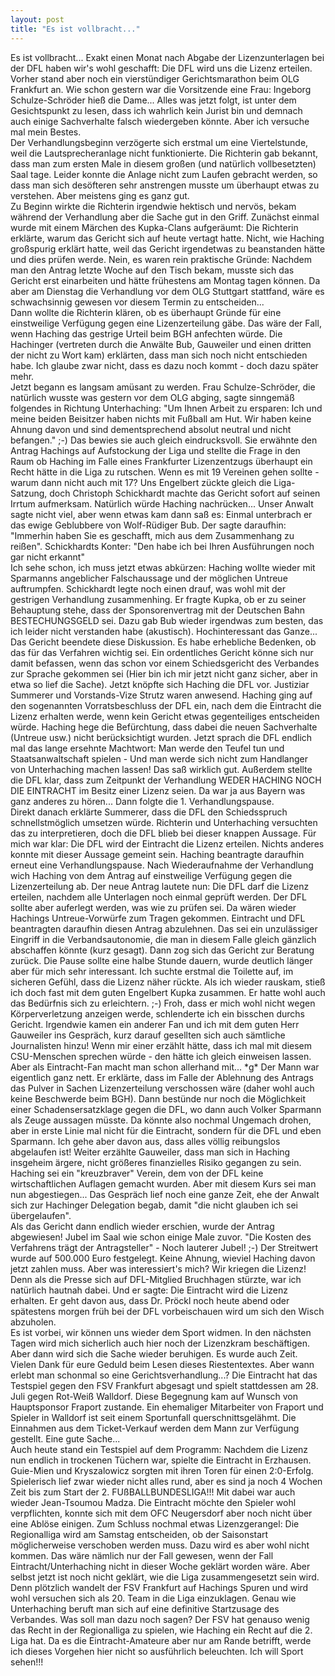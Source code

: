 ```yaml
---
layout: post
title: "Es ist vollbracht..."
---
```


Es ist vollbracht... Exakt einen Monat nach Abgabe der Lizenzunterlagen bei der DFL haben wir's wohl geschafft: Die DFL wird uns die Lizenz erteilen.  
Vorher stand aber noch ein vierstündiger Gerichtsmarathon beim OLG Frankfurt an. Wie schon gestern war die Vorsitzende eine Frau: Ingeborg Schulze-Schröder hieß die Dame... Alles was jetzt folgt, ist unter dem Gesichtspunkt zu lesen, dass ich wahrlich kein Jurist bin und demnach auch einige Sachverhalte falsch wiedergeben könnte. Aber ich versuche mal mein Bestes.  
Der Verhandlungsbeginn verzögerte sich erstmal um eine Viertelstunde, weil die Lautsprecheranlage nicht funktionierte. Die Richterin gab bekannt, dass man zum ersten Male in diesem großen (und natürlich vollbesetzten) Saal tage. Leider konnte die Anlage nicht zum Laufen gebracht werden, so dass man sich desöfteren sehr anstrengen musste um überhaupt etwas zu verstehen. Aber meistens ging es ganz gut.  
Zu Beginn wirkte die Richterin irgendwie hektisch und nervös, bekam während der Verhandlung aber die Sache gut in den Griff. Zunächst einmal wurde mit einem Märchen des Kupka-Clans aufgeräumt: Die Richterin erklärte, warum das Gericht sich auf heute vertagt hatte. Nicht, wie Haching großspurig erklärt hatte, weil das Gericht irgendetwas zu beanstanden hätte und dies prüfen werde. Nein, es waren rein praktische Gründe: Nachdem man den Antrag letzte Woche auf den Tisch bekam, musste sich das Gericht erst einarbeiten und hätte frühestens am Montag tagen können. Da aber am Dienstag die Verhandlung vor dem OLG Stuttgart stattfand, wäre es schwachsinnig gewesen vor diesem Termin zu entscheiden...  
Dann wollte die Richterin klären, ob es überhaupt Gründe für eine einstweilige Verfügung gegen eine Lizenzerteilung gäbe. Das wäre der Fall, wenn Haching das gestrige Urteil beim BGH anfechten würde. Die Hachinger (vertreten durch die Anwälte Bub, Gauweiler und einen dritten der nicht zu Wort kam) erklärten, dass man sich noch nicht entschieden habe. Ich glaube zwar nicht, dass es dazu noch kommt - doch dazu später mehr.  
Jetzt begann es langsam amüsant zu werden. Frau Schulze-Schröder, die natürlich wusste was gestern vor dem OLG abging, sagte sinngemäß folgendes in Richtung Unterhaching: "Um Ihnen Arbeit zu ersparen: Ich und meine beiden Beisitzer haben nichts mit Fußball am Hut. Wir haben keine Ahnung davon und sind dementsprechend absolut neutral und nicht befangen." ;-) Das bewies sie auch gleich eindrucksvoll. Sie erwähnte den Antrag Hachings auf Aufstockung der Liga und stellte die Frage in den Raum ob Haching im Falle eines Frankfurter Lizenzentzugs überhaupt ein Recht hätte in die Liga zu rutschen. Wenn es mit 19 Vereinen gehen sollte - warum dann nicht auch mit 17? Uns Engelbert zückte gleich die Liga-Satzung, doch Christoph Schickhardt machte das Gericht sofort auf seinen Irrtum aufmerksam. Natürlich würde Haching nachrücken... Unser Anwalt sagte nicht viel, aber wenn etwas kam dann saß es: Einmal unterbrach er das ewige Geblubbere von Wolf-Rüdiger Bub. Der sagte daraufhin: "Immerhin haben Sie es geschafft, mich aus dem Zusammenhang zu reißen". Schickhardts Konter: "Den habe ich bei Ihren Ausführungen noch gar nicht erkannt"  
Ich sehe schon, ich muss jetzt etwas abkürzen: Haching wollte wieder mit Sparmanns angeblicher Falschaussage und der möglichen Untreue auftrumpfen. Schickhardt legte noch einen drauf, was wohl mit der gestrigen Verhandlung zusammenhing. Er fragte Kupka, ob er zu seiner Behauptung stehe, dass der Sponsorenvertrag mit der Deutschen Bahn BESTECHUNGSGELD sei. Dazu gab Bub wieder irgendwas zum besten, das ich leider nicht verstanden habe (akustisch). Hochinteressant das Ganze...  
Das Gericht beendete diese Diskussion. Es habe erhebliche Bedenken, ob das für das Verfahren wichtig sei. Ein ordentliches Gericht könne sich nur damit befassen, wenn das schon vor einem Schiedsgericht des Verbandes zur Sprache gekommen sei (Hier bin ich mir jetzt nicht ganz sicher, aber in etwa so lief die Sache). Jetzt knöpfte sich Haching die DFL vor. Justiziar Summerer und Vorstands-Vize Strutz waren anwesend. Haching ging auf den sogenannten Vorratsbeschluss der DFL ein, nach dem die Eintracht die Lizenz erhalten werde, wenn kein Gericht etwas gegenteiliges entscheiden würde. Haching hege die Befürchtung, dass dabei die neuen Sachverhalte (Untreue usw.) nicht berücksichtigt wurden. Jetzt sprach die DFL endlich mal das lange ersehnte Machtwort: Man werde den Teufel tun und Staatsanwaltschaft spielen - Und man werde sich nicht zum Handlanger von Unterhaching machen lassen! Das saß wirklich gut. Außerdem stellte die DFL klar, dass zum Zeitpunkt der Verhandlung WEDER HACHING NOCH DIE EINTRACHT im Besitz einer Lizenz seien. Da war ja aus Bayern was ganz anderes zu hören... Dann folgte die 1. Verhandlungspause.  
Direkt danach erklärte Summerer, dass die DFL den Schiedsspruch schnellstmöglich umsetzen würde. Richterin und Unterhaching versuchten das zu interpretieren, doch die DFL blieb bei dieser knappen Aussage. Für mich war klar: Die DFL wird der Eintracht die Lizenz erteilen. Nichts anderes konnte mit dieser Aussage gemeint sein. Haching beantragte daraufhin erneut eine Verhandlungspause. Nach Wiederaufnahme der Verhandlung wich Haching von dem Antrag auf einstweilige Verfügung gegen die Lizenzerteilung ab. Der neue Antrag lautete nun: Die DFL darf die Lizenz erteilen, nachdem alle Unterlagen noch einmal geprüft werden. Der DFL sollte aber auferlegt werden, was wie zu prüfen sei. Da wären wieder Hachings Untreue-Vorwürfe zum Tragen gekommen. Eintracht und DFL beantragten daraufhin diesen Antrag abzulehnen. Das sei ein unzulässiger Eingriff in die Verbandsautonomie, die man in diesem Falle gleich gänzlich abschaffen könnte (kurz gesagt). Dann zog sich das Gericht zur Beratung zurück. Die Pause sollte eine halbe Stunde dauern, wurde deutlich länger aber für mich sehr interessant. Ich suchte erstmal die Toilette auf, im sicheren Gefühl, dass die Lizenz näher rückte. Als ich wieder rauskam, stieß ich doch fast mit dem guten Engelbert Kupka zusammen. Er hatte wohl auch das Bedürfnis sich zu erleichtern. ;-) Froh, dass er mich wohl nicht wegen Körperverletzung anzeigen werde, schlenderte ich ein bisschen durchs Gericht. Irgendwie kamen ein anderer Fan und ich mit dem guten Herr Gauweiler ins Gespräch, kurz darauf gesellten sich auch sämtliche Journalisten hinzu! Wenn mir einer erzählt hätte, dass ich mal mit diesem CSU-Menschen sprechen würde - den hätte ich gleich einweisen lassen. Aber als Eintracht-Fan macht man schon allerhand mit... \*g\* Der Mann war eigentlich ganz nett. Er erklärte, dass im Falle der Ablehnung des Antrags das Pulver in Sachen Lizenzerteilung verschossen wäre (daher wohl auch keine Beschwerde beim BGH). Dann bestünde nur noch die Möglichkeit einer Schadensersatzklage gegen die DFL, wo dann auch Volker Sparmann als Zeuge aussagen müsste. Da könnte also nochmal Ungemach drohen, aber in erste Linie mal nicht für die Eintracht, sondern für die DFL und eben Sparmann. Ich gehe aber davon aus, dass alles völlig reibungslos abgelaufen ist! Weiter erzählte Gauweiler, dass man sich in Haching insgeheim ärgere, nicht größeres finanzielles Risiko gegangen zu sein. Haching sei ein "kreuzbraver" Verein, dem von der DFL keine wirtschaftlichen Auflagen gemacht wurden. Aber mit diesem Kurs sei man nun abgestiegen... Das Gespräch lief noch eine ganze Zeit, ehe der Anwalt sich zur Hachinger Delegation begab, damit "die nicht glauben ich sei übergelaufen".  
Als das Gericht dann endlich wieder erschien, wurde der Antrag abgewiesen! Jubel im Saal wie schon einige Male zuvor. "Die Kosten des Verfahrens trägt der Antragsteller" - Noch lauterer Jubel! ;-) Der Streitwert wurde auf 500.000 Euro festgelegt. Keine Ahnung, wieviel Haching davon jetzt zahlen muss. Aber was interessiert's mich? Wir kriegen die Lizenz! Denn als die Presse sich auf DFL-Mitglied Bruchhagen stürzte, war ich natürlich hautnah dabei. Und er sagte: Die Eintracht wird die Lizenz erhalten. Er geht davon aus, dass Dr. Pröckl noch heute abend oder spätestens morgen früh bei der DFL vorbeischauen wird um sich den Wisch abzuholen.  
Es ist vorbei, wir können uns wieder dem Sport widmen. In den nächsten Tagen wird mich sicherlich auch hier noch der Lizenzkram beschäftigen. Aber dann wird sich die Sache wieder beruhigen. Es wurde auch Zeit. Vielen Dank für eure Geduld beim Lesen dieses Riestentextes. Aber wann erlebt man schonmal so eine Gerichtsverhandlung...? Die Eintracht hat das Testspiel gegen den FSV Frankfurt abgesagt und spielt stattdessen am 28. Juli gegen Rot-Weiß Walldorf. Diese Begegnung kam auf Wunsch von Hauptsponsor Fraport zustande. Ein ehemaliger Mitarbeiter von Fraport und Spieler in Walldorf ist seit einem Sportunfall querschnittsgelähmt. Die Einnahmen aus dem Ticket-Verkauf werden dem Mann zur Verfügung gestellt. Eine gute Sache...  
Auch heute stand ein Testspiel auf dem Programm: Nachdem die Lizenz nun endlich in trockenen Tüchern war, spielte die Eintracht in Erzhausen. Guie-Mien und Kryszalowicz sorgten mit ihren Toren für einen 2:0-Erfolg. Spielerisch lief zwar wieder nicht alles rund, aber es sind ja noch 4 Wochen Zeit bis zum Start der 2. FUßBALLBUNDESLIGA!!! Mit dabei war auch wieder Jean-Tsoumou Madza. Die Eintracht möchte den Spieler wohl verpflichten, konnte sich mit dem OFC Neugersdorf aber noch nicht über eine Ablöse einigen. Zum Schluss nochmal etwas Lizenzgerangel: Die Regionalliga wird am Samstag entscheiden, ob der Saisonstart möglicherweise verschoben werden muss. Dazu wird es aber wohl nicht kommen. Das wäre nämlich nur der Fall gewesen, wenn der Fall Eintracht/Unterhaching nicht in dieser Woche geklärt worden wäre. Aber selbst jetzt ist noch nicht geklärt, wie die Liga zusammengesetzt sein wird. Denn plötzlich wandelt der FSV Frankfurt auf Hachings Spuren und wird wohl versuchen sich als 20. Team in die Liga einzuklagen. Genau wie Unterhaching beruft man sich auf eine definitive Startzusage des Verbandes. Was soll man dazu noch sagen? Der FSV hat genauso wenig das Recht in der Regionalliga zu spielen, wie Haching ein Recht auf die 2. Liga hat. Da es die Eintracht-Amateure aber nur am Rande betrifft, werde ich dieses Vorgehen hier nicht so ausführlich beleuchten. Ich will Sport sehen!!!
